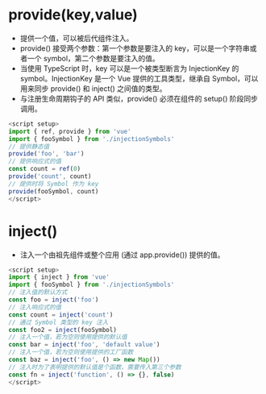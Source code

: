 # provide(key,value)
+ 提供一个值，可以被后代组件注入。
+ provide() 接受两个参数：第一个参数是要注入的 key，可以是一个字符串或者一个 symbol，第二个参数是要注入的值。
+ 当使用 TypeScript 时，key 可以是一个被类型断言为 InjectionKey 的 symbol。InjectionKey 是一个 Vue 提供的工具类型，继承自 Symbol，可以用来同步 provide() 和 inject() 之间值的类型。
+ 与注册生命周期钩子的 API 类似，provide() 必须在组件的 setup() 阶段同步调用。
``` js
<script setup>
import { ref, provide } from 'vue'
import { fooSymbol } from './injectionSymbols'
// 提供静态值
provide('foo', 'bar')
// 提供响应式的值
const count = ref(0)
provide('count', count)
// 提供时将 Symbol 作为 key
provide(fooSymbol, count)
</script>
```

# inject()
+ 注入一个由祖先组件或整个应用 (通过 app.provide()) 提供的值。
``` js
<script setup>
import { inject } from 'vue'
import { fooSymbol } from './injectionSymbols'
// 注入值的默认方式
const foo = inject('foo')
// 注入响应式的值
const count = inject('count')
// 通过 Symbol 类型的 key 注入
const foo2 = inject(fooSymbol)
// 注入一个值，若为空则使用提供的默认值
const bar = inject('foo', 'default value')
// 注入一个值，若为空则使用提供的工厂函数
const baz = inject('foo', () => new Map())
// 注入时为了表明提供的默认值是个函数，需要传入第三个参数
const fn = inject('function', () => {}, false)
</script>
```